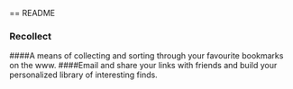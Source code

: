 == README

### Recollect

####A means of collecting and sorting through your favourite bookmarks on the www. 
####Email and share your links with friends and build your personalized library of interesting finds. 